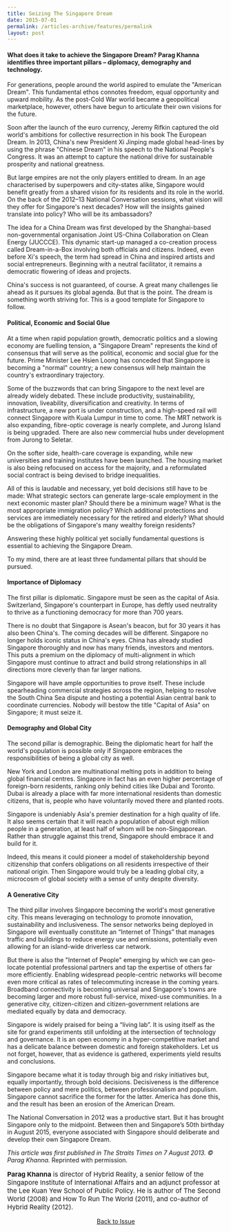 ```yaml
---
title: Seizing The Singapore Dream
date: 2015-07-01
permalink: /articles-archive/features/permalink
layout: post
---
```

#### What does it take to achieve the Singapore Dream? **Parag Khanna** identifies three important pillars – diplomacy, demography and technology.

For generations, people around the world aspired to emulate the "American Dream". This fundamental ethos connotes freedom, equal opportunity and upward mobility. As the post-Cold War world became a geopolitical marketplace, however, others have begun to articulate their own visions for the future.

Soon after the launch of the euro currency, Jeremy Rifkin captured the old world's ambitions for collective resurrection in his book The European Dream. In 2013, China's new President Xi Jinping made global head-lines by using the phrase "Chinese Dream" in  his  speech  to  the  National  People's Congress. It was an attempt to capture the national drive for sustainable prosperity and national greatness.

But large empires are not the only players entitled to dream. In an age characterised by superpowers and city-states alike, Singapore would benefit greatly from a shared vision  for  its  residents  and  its  role  in  the world. On the back of the 2012–13 National Conversation sessions, what vision will they offer for Singapore's next decades? How will the  insights  gained  translate  into  policy? Who will be its ambassadors? 

The idea for a China Dream was first developed  by  the  Shanghai-based  non-governmental organisation Joint US-China Collaboration on Clean Energy (JUCCCE). This dynamic start-up managed a co-creation process called Dream-in-a-Box involving both officials and citizens. Indeed, even before Xi's speech, the term had spread in China and inspired artists and social entrepreneurs. Beginning with a neutral facilitator, it remains a democratic flowering of ideas and projects. 

China's success is not guaranteed, of course. A great many challenges lie ahead as it pursues its global agenda. But that is the point. The dream is something worth striving  for. This  is  a  good  template  for Singapore to follow.

#### **Political, Economic and Social Glue** 

At  a  time  when  rapid  population  growth, democratic politics and a slowing economy are fuelling tension, a "Singapore Dream" represents the kind of consensus that will serve as the political, economic and social glue  for  the  future.  Prime  Minister  Lee Hsien Loong has conceded that Singapore is  becoming  a  "normal"  country;  a  new consensus will help maintain the country's extraordinary trajectory.

Some of the buzzwords that can bring Singapore to the next level are already widely debated. These include productivity, sustainability, innovation, liveability, diversification and  creativity.  In  terms  of  infrastructure, a  new  port  is  under  construction,  and  a high-speed  rail  will  connect  Singapore with  Kuala  Lumpur  in  time  to  come.  The MRT network is also expanding, fibre-optic coverage  is  nearly  complete,  and  Jurong Island  is  being  upgraded.  There  are  also new commercial hubs under development from Jurong to Seletar.

On the softer side, health-care coverage  is  expanding,  while  new  universities and training institutes have been launched. The housing market is also being refocused on access for the majority, and a reformulated  social  contract  is  being  devised  to bridge inequalities.

All of this is laudable and necessary, yet bold decisions still have to be made: What strategic sectors can generate large-scale employment in the next economic master plan? Should there be a minimum wage? What is the most appropriate immigration policy?  Which  additional  protections  and services are immediately necessary for the retired  and  elderly?  What  should  be  the obligations  of  Singapore's  many  wealthy foreign residents?

Answering  these  highly  political  yet socially fundamental questions is essential to achieving the Singapore Dream.

To my mind, there are at least three fundamental pillars that should be pursued.

#### **Importance of Diplomacy** 

The first pillar is diplomatic. Singapore must be seen as the capital of Asia. Switzerland, Singapore's counterpart in Europe, has deftly used  neutrality to thrive as a functioning democracy for more than 700 years.

There is no doubt that  Singapore is Asean's beacon, but for 30 years it has also been China's. The coming decades will be different. Singapore no longer holds iconic status in China's eyes. China has already studied  Singapore thoroughly and now has many friends, investors and mentors. This puts a premium on the diplomacy of multi-alignment in which Singapore must continue to attract and build strong relationships  in  all  directions more cleverly than far larger nations.

Singapore will have ample opportunities to prove itself. These include spearheading commercial strategies across the region, helping to resolve the South China Sea dispute and hosting a potential Asian central bank to coordinate currencies. Nobody will bestow the title "Capital of Asia" on Singapore; it must seize it.

#### **Demography and Global City**

The second pillar is demographic. Being the diplomatic heart for half the world's population is possible only if Singapore embraces  the responsibilities of being a global city as well.

New York and London are multinational melting  pots  in  addition  to  being  global financial centres. Singapore in fact has an even  higher  percentage  of  foreign-born residents, ranking only behind cities  like Dubai and Toronto. Dubai is already a place with far more international residents than domestic citizens, that is, people who have voluntarily moved there and planted roots.

Singapore is undeniably Asia's premier destination for a high quality of life. It also seems certain that it will reach a population of about  eigh  million people in a generation, at least half of whom will be  non-Singaporean. Rather than struggle against this trend,  Singapore  should embrace it and build for it.

Indeed, this means it could pioneer a model of stakeholdership beyond citizenship that confers obligations on all residents irrespective of their national origin. Then Singapore would truly be a leading global city, a microcosm of global society with a sense of unity despite diversity.

#### **A Generative City**

The third pillar involves Singapore becoming the world's most generative city. This means leveraging on technology to promote innovation, sustainability and inclusiveness. The sensor networks  being deployed in Singapore will eventually constitute an “Internet of Things” that manages traffic and buildings to reduce  energy  use  and emissions, potentially even allowing for an island-wide driverless car network.

But there is also the "Internet of People" emerging by which we can geo-locate potential professional partners and tap the expertise of others far more efficiently. Enabling widespread people-centric networks will become even more critical as rates of telecommuting increase in the coming years. Broadband connectivity is becoming universal and Singapore's towns are becoming larger and more  robust full-service, mixed-use communities. In a generative city, citizen-citizen and citizen-government relations are mediated equally by data and democracy.

Singapore is widely praised for being a  “living lab”.  It is using itself  as the site for grand experiments still unfolding at the intersection of technology and governance. It is an open economy in a hyper-competitive market and has a delicate balance between domestic and foreign stakeholders. Let us not forget, however, that as evidence is gathered, experiments yield results and conclusions.

Singapore became what it is today through big and risky initiatives but, equally importantly, through bold decisions. Decisiveness  is  the  difference  between  policy and mere politics, between professionalism and populism. Singapore cannot sacrifice the former for the latter. America has done this, and the result has been an erosion of the American Dream.

The National Conversation in 2012 was a productive start. But it has brought Singapore only to the midpoint. Between then and Singapore’s 50th birthday in August 2015, everyone associated with Singapore should deliberate and develop their own Singapore Dream.

<i>This article was first published in The Straits Times on 7 August 2013. © Parag Khanna.</i> Reprinted with permission.

<p style="font-size:15px;"><b>Parag Khanna</b> is director of Hybrid Reality, a senior fellow of the Singapore Institute of International Affairs and an adjunct professor at the Lee Kuan Yew School of Public Policy. He is author of The Second World (2008) and How To Run The World (2011), and co-author of Hybrid Reality (2012).</p>

<a href="https://nlb-ba-staging.netlify.app/vol-11/issue-2/apr-jun-2015/"><center>Back to Issue</center></a>